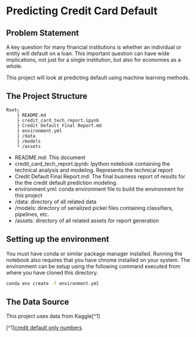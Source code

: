 # Predicting Credit Card Default

## Problem Statement

A key question for many financial institutions is whether an individual or entity will default on a loan. This important question can have wide implications, not just for a single institution, but also for economies as a whole.

This project will look at predicting default using machine learning methods. 

## The Project Structure

```
Root┐
    ├ README.md
    ├ credit_card_tech_report.ipynb
    ├ Credit Default Final Report.md
    ├ environment.yml
    ├ /data
    ├ /models
    └ /assets
```

- README.md: This document
- credit_card_tech_report.ipynb: Ipython notebook containing the technical analysis and modeling.
  Represents the technical report
- Credit Default Final Report.md: The final business report of results for the the credit default
  prediction modeling.
- environment.yml: conda environment file to build the environment for this project
- /data: directory of all related data
- /models: directory of serialized pickel files containing classifiers, pipelines, etc.
- /assets: directory of all related assets for report generation



## Setting up the environment

You must have conda or similar package manager installed. Running the notebook 
also requires that you have chrome installed on your system. The environment
can be setup using the following command executed from where you have cloned
this directory.

```sh
conda env create -f environment.yml
```
## The Data Source

This project uses data from Kaggle[^1]

[^1][credit default only numbers](https://www.kaggle.com/datasets/hugoferquiroz/credit-default-only-numbers)
